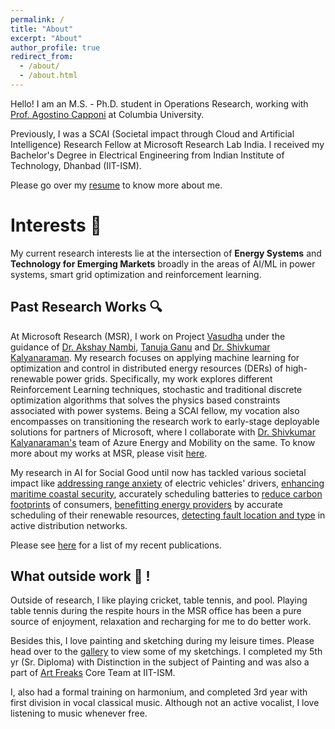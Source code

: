 ```yaml
---
permalink: /
title: "About"
excerpt: "About"
author_profile: true
redirect_from: 
  - /about/
  - /about.html
---
```


Hello! I am an M.S. - Ph.D. student in Operations Research, working with [Prof. Agostino Capponi](https://www.columbia.edu/~ac3827/) at Columbia University. 

Previously, I was a SCAI (Societal impact through Cloud and Artificial Intelligence) Research Fellow at Microsoft Research Lab India. I received my Bachelor's Degree in Electrical Engineering from Indian Institute of Technology, Dhanbad (IIT-ISM). 

Please go over my [resume](../files/Millend_Resume.pdf) to know more about me.
<br>
# Interests 🔖
My current research interests lie at the intersection of __Energy Systems__ and __Technology for Emerging Markets__ broadly in the areas of AI/ML in power systems, smart grid optimization and reinforcement learning.  
  
## Past Research Works 🔍
At Microsoft Research (MSR), I work on Project [Vasudha](https://www.microsoft.com/en-us/research/project/vasudha/) under the guidance of [Dr. Akshay Nambi](https://www.microsoft.com/en-us/research/people/akshayn/), [Tanuja Ganu](https://www.microsoft.com/en-us/research/people/taganu/) 
and [Dr. Shivkumar Kalyanaraman](http://www.shivkumar.org/). My research focuses on applying machine learning for optimization and control in distributed energy resources (DERs) of high-renewable power grids. Specifically, my work explores different Reinforcement Learning techniques, stochastic and traditional discrete optimization algorithms that solves the physics based constraints associated with power systems. Being a SCAI fellow, my vocation also encompasses on transitioning the research work to early-stage deployable solutions for partners of Microsoft, where I collaborate with [Dr. Shivkumar Kalyanaraman's](http://www.shivkumar.org/) team of Azure Energy and Mobility on the same. To know more about my works at MSR, please visit [here](https://www.microsoft.com/en-us/research/people/t-roymillend/).
 
My research in AI for Social Good until now has tackled various societal impact like [addressing range anxiety](../files/ReliableEnergyConsumptionModelingforanEVFleet.pdf) of electric vehicles' drivers, [enhancing maritime coastal security](../files/A_Deep_Learning_Framework_for_Enhancing_Maritime_Coastal_Securit.pdf), accurately scheduling batteries to [reduce carbon footprints](../_publications/encortex.md) of consumers, [benefitting energy providers](../files/RenewableEnergyandDemandForecastinginanIntegratedSmartGrid.pdf) by accurate scheduling of their renewable resources, [detecting fault location and type](../_publications/hosting-capacity.md) in active distribution networks. 

Please see [here](publications.md) for a list of my recent publications. 

## What outside work 🏓 ! 
Outside of research, I like playing cricket, table tennis, and pool. Playing table tennis during the respite hours in the MSR office has been a pure source of enjoyment, relaxation and recharging for me to do better work. 

Besides this, I love painting and sketching during my leisure times. Please head over to the [gallery](photo-gallery.html) to view some of my sketchings. I completed my 5th yr (Sr. Diploma) with Distinction in the subject of Painting and was also a part of [Art Freaks](https://www.facebook.com/artfreaks.ism) Core Team at IIT-ISM. 

I, also had a formal training on harmonium, and completed 3rd year with first division in vocal classical music. Although not an active vocalist, I love listening to music whenever free.

<!--Also, recently I have started writing blogs (both technical and fun) mostly describing the papers that I go through in energy domain. Please head over [here](), to read them. I being fairly new in writing blogs, any advice in how to improve writing would be really helpful and much appreciated.
<!-- You can also find some of my articles on my [personal blog](year-archive.html) about the endeavours during my [bachelors'](../_posts/memories_at_iit_ism_dhanbad.md), where I briefly mention the ups and downs during the exciting four years of journey.  -->
<!-- Please visit [here](../_posts/finding-the-artist-within-me.md), where I showcase some of my drawings.  -->

<!-- __*I am currently looking for opportunities to pursue research in a similar field with applications open to renewable integration to smart grids, fault diagnosis in power systems, detecting cyber attacks in critical load systems, improving battery technologies for electric vehicles, autonomous driving and safe control robotics, electric traction and climate change.*__ -->

<!--
# News 🗞️
-
- October 2022: *EnCortex*: Stochastic Optimization for Renewable Energy sources, *under Patent, CELA review*.
- October 2022: Machine Learning Based Adaptive Fault Diagnosis considering Hosting Capacity Amendment in Active Distribution Network, *revise and resubmit in Electric Power Systems Research Journal*.
- September 2022: *EnCortex*: A General, Extensible and Scalable Framework for Decision Management in New-age Energy Systems, *under review in NSDI'23*.
- August 2022: Convocation: *Recipient of the __Silver Medal__ 🥈 of IIT ISM Dhanbad for being the second rank holder of the EE batch'21 and in the top five amongst a total batch strength of 1048 students.*
- July 2022: A Data Driven Fault Detection Approach with an Ensemble Classifier based Smart Meter in Modern Distribution System, *under review in Sustainable Energy, Grids and Networks Journal*.
- July 2022: Extending stint at *[Microsoft Research](https://www.microsoft.com/en-us/research/lab/microsoft-research-india/)* as [SCAI Research Fellow](https://www.microsoft.com/en-us/research/people/t-roymillend/).
- June 2022: *Presenting paper* titled "Reliable Energy Consumption Modeling for an Electric Vehicle Fleet", *in ACM COMPASS'22*.
- April 2022: Delivering a *SCAI Technical Talk* on Project Vasudha, internal to Microsoft Research.
- Februray 2022: Showcasing *TAB'22 demo* on Project Vasudha to the TAB Committee.
- December 2021 : Delivering a *TEM Talk* on Smart Grid Utilities, Technology and Empowerment, internal to Microsoft Research.
- December 2021 : *Acceptance Notification* for "Reliable Energy Consumption Modeling for an Electric Vehicle Fleet" *in ACM COMPASS'22*, my first paper from MSR.
- September 2021 : Reliable Energy Consumption Modeling for an Electric Vehicle Fleet, *under review in ACM COMPASS'22*.
- __July 2021: Joining *[Microsoft Research](https://www.microsoft.com/en-us/research/lab/microsoft-research-india/)* as [SCAI Research Fellow](https://www.microsoft.com/en-us/research/people/t-roymillend/).__
- May 2021 : *Presenting paper* titled "A Deep Learning Framework for Enhancing Maritime Coastal Security" in  *IEEE INCET'21*. 
- __May 2021 : *Graduating from IIT ISM Dhanbad* with a Bachelor's Degree in Electrical Engineering.__
- April 2021 : Acceptance Notification for Masters at University in Tromso (UiT), Norway
- April 2021 : *Acceptance Notification* for "Deep Learning Framework for Enhancing Maritime Coastal Security" in  *IEEE INCET'21*.   
- March 2021 : Joining *__Microsoft Research__* as a Research Intern
- February 2021 : *Presenting paper* titled “Renewable Energy and Demand Forecasting in an integrated Smart Grid” in *IEEE IEMRE'21*, my first paper.
- February 2021 : A Deep Learning Framework for Enhancing Maritime Coastal Security, *under review in IEEE INCET'21*.
- February 2021 : *[Asean Indian Hackathon'21](https://india-asean.mic.gov.in/team)* Global Finalist.
- November 2020 : __Press__: Contribution to Hurr.Ai led to nomination of Hurrey in SAP [Economic Times Innovation Awards](https://www.linkedin.com/feed/update/urn:li:activity:6730448483855269888/).
- September 2020 : *[Samsung Innovation Awards'20](../images/certi-merit-Linear-Optimization.jpg)* Finalist
- August 2020 : Winner of Grand Finale of *[Smart Indian Hackathon'20](https://www.linkedin.com/feed/update/urn:li:activity:6696450610167848960/)*.
-->
